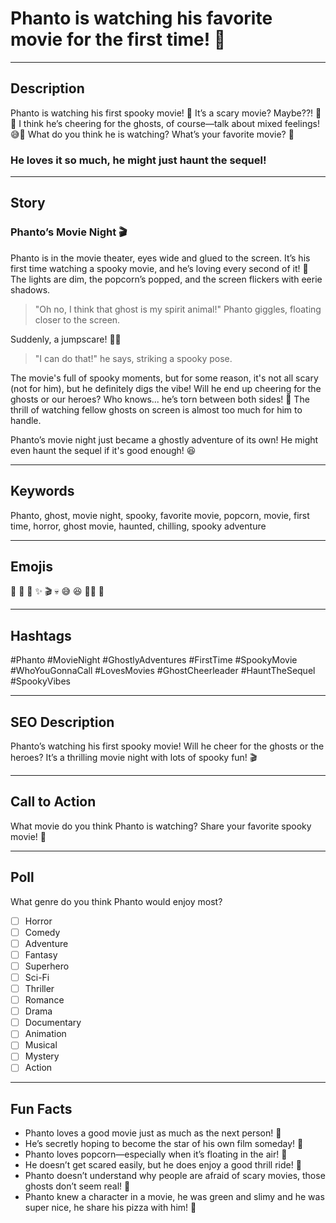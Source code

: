 # Phanto is watching his favorite movie for the first time! 🎥

---

## Description

Phanto is watching his first spooky movie! 🎥
It’s a scary movie? Maybe??! 🍿✨
I think he’s cheering for the ghosts, of course—talk about mixed feelings! 😅👻
What do you think he is watching? What’s your favorite movie? 🤔

### He loves it so much, he might just haunt the sequel!

---

## Story

### Phanto’s Movie Night 🎬

Phanto is in the movie theater, eyes wide and glued to the screen.
It’s his first time watching a spooky movie, and he’s loving every second of it! 🍿
The lights are dim, the popcorn’s popped, and the screen flickers with eerie shadows.

> "Oh no, I think that ghost is my spirit animal!" Phanto giggles, floating closer to the screen.

Suddenly, a jumpscare! 🧛‍♂️

> "I can do that!" he says, striking a spooky pose.

The movie's full of spooky moments, but for some reason, it's not all scary (not for him), but he definitely digs the vibe!
Will he end up cheering for the ghosts or our heroes? Who knows... he’s torn between both sides! 👻
The thrill of watching fellow ghosts on screen is almost too much for him to handle.

Phanto’s movie night just became a ghostly adventure of its own!
He might even haunt the sequel if it's good enough! 😆

---

## Keywords

Phanto, ghost, movie night, spooky, favorite movie, popcorn, movie, first time, horror, ghost movie, haunted, chilling, spooky adventure

---

## Emojis

🎥 🍿 👻 ✨ 🎬 💀 😅 😆 🧛‍♂️ 🎉

---

## Hashtags

#Phanto #MovieNight #GhostlyAdventures #FirstTime #SpookyMovie #WhoYouGonnaCall #LovesMovies #GhostCheerleader #HauntTheSequel #SpookyVibes

---

## SEO Description

Phanto’s watching his first spooky movie! Will he cheer for the ghosts or the heroes? It’s a thrilling movie night with lots of spooky fun! 🎬

---

## Call to Action

What movie do you think Phanto is watching?
Share your favorite spooky movie! 💬

---

## Poll

What genre do you think Phanto would enjoy most?

- [ ] Horror
- [ ] Comedy
- [ ] Adventure
- [ ] Fantasy
- [ ] Superhero
- [ ] Sci-Fi
- [ ] Thriller
- [ ] Romance
- [ ] Drama
- [ ] Documentary
- [ ] Animation
- [ ] Musical
- [ ] Mystery
- [ ] Action

---

## Fun Facts

- Phanto loves a good movie just as much as the next person! 🎥
- He’s secretly hoping to become the star of his own film someday! 🌟
- Phanto loves popcorn—especially when it’s floating in the air! 🍿
- He doesn’t get scared easily, but he does enjoy a good thrill ride! 🎢
- Phanto doesn’t understand why people are afraid of scary movies, those ghosts don’t seem real! 👻
- Phanto knew a character in a movie, he was green and slimy and he was super nice, he share his pizza with him! 🎉
